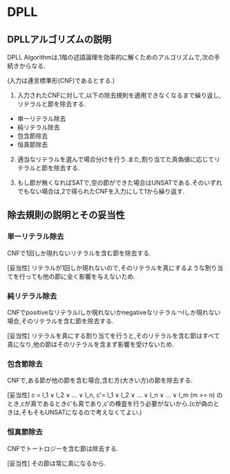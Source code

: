 DPLL
===============
## DPLLアルゴリズムの説明
DPLL Algorithmは,1階の述語論理を効率的に解くためのアルゴリズムで,次の手続きからなる.

(入力は連言標準形(CNF)であるとする.)

1. 入力されたCNFに対して,以下の除去規則を適用できなくなるまで繰り返し,リテラルと節を除去する.
  - 単一リテラル除去
  - 純リテラル除去
  - 包含節除去
  - 恒真節除去

2. 適当なリテラルを選んで場合分けを行う.また,割り当てた真偽値に応じてリテラルと節を除去する.

3. もし節が無くなればSATで,空の節ができた場合はUNSATである.そのいずれでもない場合は,2で得られたCNFを入力にして1から繰り返す.

## 除去規則の説明とその妥当性
### 単一リテラル除去
CNFで1回しか現れないリテラルを含む節を除去する.

[妥当性]
リテラルが1回しか現れないので,そのリテラルを真にするような割り当てを行っても他の節に全く影響を与えないため.

### 純リテラル除去
CNFでpositiveなリテラルlしか現れないかnegativeなリテラル￢lしか現れない場合,そのリテラルを含む節を除去する.

[妥当性]
リテラルを真にする割り当てを行うと,そのリテラルを含む節はすべて真になり,他の節はそのリテラルを含まず影響を受けないため.

### 包含節除去
CNFで,ある節が他の節を含む場合,含む方(大きい方)の節を除去する.

[妥当性]
c = l_1 ∨ l_2 ∨ ... ∨ l_n,
c'= l_1 ∨ l_2 ∨ ... ∨ l_n ∨ ... ∨ l_m (m >= n)
のとき,cが真であるときc'も真であり,c'の検査を行う必要がないから.(cが偽のときは,そもそもUNSATになるので考えなくてよい.)

### 恒真節除去
CNFでトートロジーを含む節は除去する.

[妥当性]
その節は常に真になるから.

